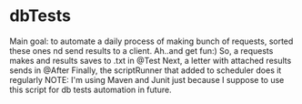 # dbTests
Main goal: to automate a daily process of making bunch of requests, sorted these ones nd send results to a client. Ah..and get fun:)
So, a requests makes and results saves to .txt in @Test
Next, a letter with attached results  sends in @After
Finally, the scriptRunner that added to scheduler does it regularly
NOTE: I'm using Maven and Junit just because I suppose to use this script for db tests automation in future.

